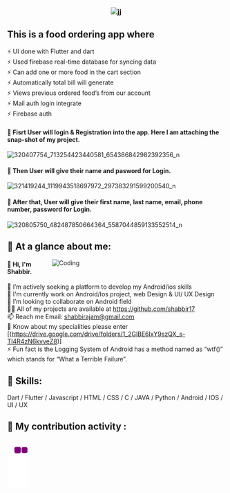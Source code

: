 # <h3 align="center">![jj](https://user-images.githubusercontent.com/68172428/221097236-b2693cd8-924a-4124-baa5-2f45c90ced9c.PNG)</h3>
## This is a food ordering app where<br>
⚡ UI done with Flutter and dart<br>
⚡ Used firebase real-time database for syncing data<br>
⚡ Can add one or more food in the cart section<br>
⚡ Automatically total bill will generate<br>
⚡ Views previous ordered food’s from our account<br>
⚡ Mail auth login integrate<br>
⚡ Firebase auth<br>
#### 🌱 Fisrt User will login & Registration into the app. Here I am attaching the snap-shot of my project.
![320407754_713254423440581_654386842982392356_n](https://user-images.githubusercontent.com/68172428/221093408-09c14576-7cd1-4fdf-bc39-1eaf14e1a259.png)
#### 🌱 Then User will give their name and pasword for Login.
![321419244_1119943518697972_297383291599200540_n](https://user-images.githubusercontent.com/68172428/221093425-9a95ee23-b910-4571-9b86-f3c44466a615.png)
#### 🌱 After that, User will give their first name, last name, email, phone number, password for Login.
![320805750_482487850664364_5587044859133552514_n](https://user-images.githubusercontent.com/68172428/221093436-d08f5629-bb1f-4347-a5fb-617364636670.png)



## 💫 At a glance about me:
<img align="right" alt="Coding" width="400" src="https://media.tenor.com/NOYF3f82b_gAAAAC/programmer.gif">

#### 👋 Hi, I'm Shabbir.

🔭 I’m actively seeking a platform to develop my Android/ios skills<br>🌱 I'm currently work on Android/Ios project, web Design & UI/ UX Design<br>👯 I’m looking to collaborate on Android field<br>👨‍💻 All of my projects are available at https://github.com/shabbir17<br>📫 Reach me Email: shabbirajam@gmail.com <br>📄 Know about my specialities please enter [(https://drive.google.com/drive/folders/1_2GlBE6lxY9szQX_s-TI4R4zN6kvveZ8)]<br>⚡ Fun fact is the Logging System of Android has a method named as “wtf()” which stands for “What a Terrible Failure”.


## 💫 Skills: 
Dart / Flutter / Javascript /  HTML / CSS / C / JAVA / Python / Android / IOS / UI / UX


## 🌱 My contribution activity : 
![snake gif](https://github.com/shabbir17/shabbir17/blob/output/github-contribution-grid-snake.gif)
